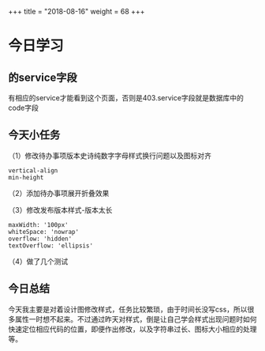 +++
title = "2018-08-16"
weight = 68
+++ 

# 今日学习  
## <Page>的service字段  
有相应的service才能看到这个页面，否则是403.service字段就是数据库中的code字段  

## 今天小任务  
（1）修改待办事项版本史诗纯数字字母样式换行问题以及图标对齐  

    vertical-align  
    min-height

（2）添加待办事项展开折叠效果  

（3）修改发布版本样式-版本太长  

    maxWidth: '100px'
    whiteSpace: 'nowrap'
    overflow: 'hidden'
    textOverflow: 'ellipsis'

（4）做了几个测试  

## 今日总结  
今天我主要是对着设计图修改样式，任务比较繁琐，由于时间长没写css，所以很多属性一时想不起来。不过通过昨天对样式，倒是让自己学会样式出现问题时如何快速定位相应代码的位置，即便作出修改，以及字符串过长、图标大小相应的处理等。   
